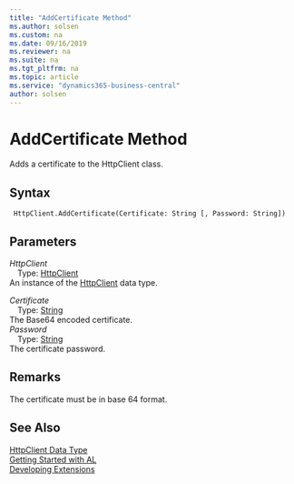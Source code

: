 ```yaml
---
title: "AddCertificate Method"
ms.author: solsen
ms.custom: na
ms.date: 09/16/2019
ms.reviewer: na
ms.suite: na
ms.tgt_pltfrm: na
ms.topic: article
ms.service: "dynamics365-business-central"
author: solsen
---
```

[//]: # (START>DO_NOT_EDIT)
[//]: # (IMPORTANT:Do not edit any of the content between here and the END>DO_NOT_EDIT.)
[//]: # (Any modifications should be made in the .xml files in the ModernDev repo.)
# AddCertificate Method
Adds a certificate to the HttpClient class.


## Syntax
```
 HttpClient.AddCertificate(Certificate: String [, Password: String])
```
## Parameters
*HttpClient*  
&emsp;Type: [HttpClient](httpclient-data-type.md)  
An instance of the [HttpClient](httpclient-data-type.md) data type.  

*Certificate*  
&emsp;Type: [String](../string/string-data-type.md)  
The Base64 encoded certificate.  
*Password*  
&emsp;Type: [String](../string/string-data-type.md)  
The certificate password.  



[//]: # (IMPORTANT: END>DO_NOT_EDIT)

## Remarks
The certificate must be in base 64 format.

## See Also

[HttpClient Data Type](httpclient-data-type.md)  
[Getting Started with AL](../../devenv-get-started.md)  
[Developing Extensions](../../devenv-dev-overview.md)